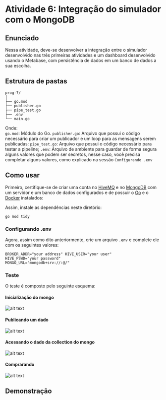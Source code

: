 # Atividade 6: Integração do simulador com o MongoDB

## Enunciado

Nessa atividade, deve-se desenvolver a integração entre o simulador desenvolvido nas três primeiras atividades e um dashboard desenvolvido usando o Metabase, com persistência de dados em um banco de dados a sua escolha.

## Estrutura de pastas

<pre><code>prog-7/
│
├── go.mod
├── publisher.go
├── pipe_test.go
├── .env
└── main.go</code></pre>

Onde:   
```go.mod```: Módulo do Go.
```publisher.go```: Arquivo que possui o código necessário para criar um publicador e um loop para as mensagens serem publicadas;
```pipe_test.go```: Arquivo que possui o código necessário para testar a pipeline;
```.env```: Arquivo de ambiente para guardar de forma segura alguns valores que podem ser secretos, nesse caso, você precisa completar alguns valores, como explicado na sessão ```Configurando .env```

## Como usar

Primeiro, certifique-se de criar uma conta no [HiveMQ](https://www.hivemq.com) e no [MongoDB](https://cloud.mongodb.com/) com um servidor e um banco de dados configurados e de possuir o [Go](https://go.dev/dl/) e o [Docker](https://www.docker.com) instalados:

Assim, instale as dependências neste diretório:
<pre><code>go mod tidy</code></pre>

### Configurando .env

Agora, assim como dito anteriormente, crie um arquivo ```.env``` e complete ele com os seguintes valores:
<code><pre>BROKER_ADDR="your address"
HIVE_USER="your user"
HIVE_PSWD="your password"
MONGO_URL="mongodb+srv://<usuario>:<senha>@<host>/<banco>"</pre></code>


### Teste
O teste é composto pelo seguinte esquema:

#### Inicialização do mongo

![alt text](media/mongo.png)

#### Publicando um dado

![alt text](media/publishing.png)

#### Acessando o dado da collection do mongo

![alt text](media/filter.png)

#### Comprarando 

![alt text](media/comparando.png)

## Demonstração



